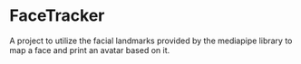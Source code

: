 # FaceTracker
A project to utilize the facial landmarks provided by the mediapipe library to map a face and print an avatar based on it.
